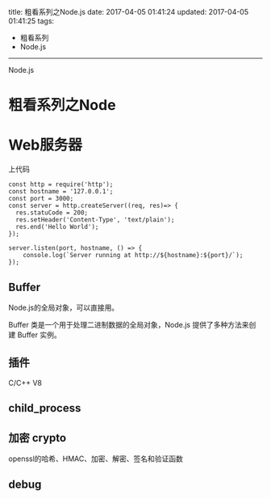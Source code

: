 title:  粗看系列之Node.js
date: 2017-04-05 01:41:24
updated: 2017-04-05 01:41:25
tags: 
- 粗看系列
- Node.js
---

Node.js
<!--more-->
# 粗看系列之Node

# Web服务器
上代码
```node
const http = require('http');
const hostname = '127.0.0.1';
const port = 3000;
const server = http.createServer((req, res)=> {
  res.statuCode = 200;
  res.setHeader('Content-Type', 'text/plain');
  res.end('Hello World');
});

server.listen(port, hostname, () => {
    console.log(`Server running at http://${hostname}:${port}/`);
});
```
## Buffer
Node.js的全局对象，可以直接用。

Buffer 类是一个用于处理二进制数据的全局对象，Node.js 提供了多种方法来创建 Buffer 实例。

## 插件
C/C++ V8
## child_process
## 加密 crypto 
openssl的哈希、HMAC、加密、解密、签名和验证函数
## debug




